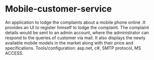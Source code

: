 Mobile-customer-service
=======================

 An application to lodge the complaints about a mobile phone online .It provides an UI to register himself to lodge the complaint. The complaint details would be sent to an admin account, where the administrator can respond to the queries of customer via mail. It also displays the newly available mobile models in the market along with their price and specifications. Tools/configuration:  asp.net, c#, SMTP protocol, MS ACCESS.
